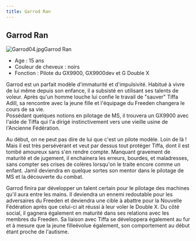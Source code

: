 ```yaml
---
title: Garrod Ran
---
```


Garrod Ran
----------

![Garrod04.jpg](/images/mini/images-stories-saga-gundamx-images-garoad-_tb_200x133_Garrod04.jpg)Garrod Ran  
- Age : 15 ans  
- Couleur de cheveux : noirs  
- Fonction : Pilote du GX9900, GX9900dev et G Double X  
  
Garrod est un parfait modèle d'immaturité et d'impulsivité. Habitué à vivre de lui même depuis son enfance, il a subsisté en utilisant ses talents de voleur. Après qu'un homme louche lui confie le travail de "sauver" Tiffa Adill, sa rencontre avec la jeune fille et l'équipage du Freeden changera le cours de sa vie.  
Possédant quelques notions en pilotage de MS, il trouvera un GX9900 avec l'aide de Tiffa qui l'a dirigé instinctivement vers une vieille usine de l'Ancienne Fédération.


Au début, on ne peut pas dire de lui que c'est un pilote modèle. Loin de là ! Mais il est très persévérant et veut par dessus tout protéger Tiffa, dont il est tombé amoureux sans s'en rendre compte. Manquant gravement de maturité et de jugement, il enchainera les erreurs, bourdes, et maladresses, sans compter ses crises de colères lorsqu'on le traite encore comme un enfant. Jamil deviendra en quelque sortes son mentor dans le pilotage de MS et la découverte du combat.  

Garrod finira par développer un talent certain pour le pilotage des machines qu'il aura entre les mains. Il deviendra un ennemi redoutable pour les adversaires du Freeden et deviendra une cible à abattre pour la Nouvelle Fédération après que celui-ci ait réussi à leur voler le Double X.
Du côté social, il gagnera également en maturité dans ses relations avec les membres du Freeden. Sa liaison avec Tiffa se développera également au fur et à mesure que la jeune filleévolue également, son comportement au début étant proche de l'autisme.

